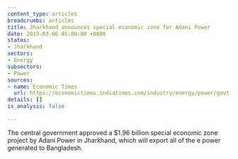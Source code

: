 ```yaml
---
content_type: articles
breadcrumbs: articles
title: Jharkhand announces special economic zone for Adani Power
date: 2019-03-06 05:00:00 +0000
states:
- Jharkhand
sectors:
- Energy
subsectors:
- Power
sources:
- name: Economic Times
  url: https://economictimes.indiatimes.com/industry/energy/power/govt-approves-adani-powers-rs-14000-cr-jharkhand-sez-project/articleshow/68240390.cms
details: []
is_analysis: false

---
```

The central government approved a $1.96 billion special economic zone project by Adani Power in Jharkhand, which will export all of the e power generated to Bangladesh.
